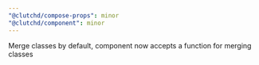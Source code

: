```yaml
---
"@clutchd/compose-props": minor
"@clutchd/component": minor
---
```


Merge classes by default, component now accepts a function for merging classes
